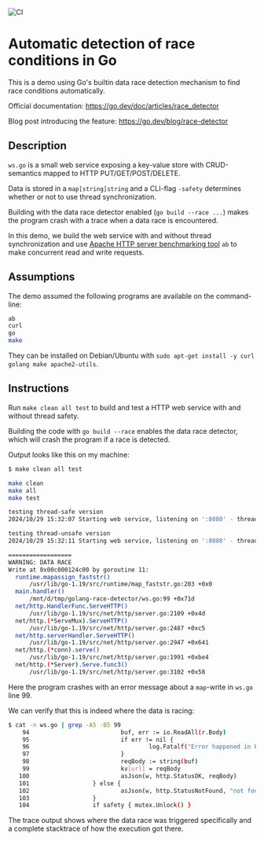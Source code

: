 ![CI](https://github.com/kokke/race-detector-demo-go/actions/workflows/go.yml/badge.svg)

# Automatic detection of race conditions in Go

This is a demo using Go's builtin data race detection mechanism to find race conditions automatically.

Official documentation: <https://go.dev/doc/articles/race_detector>

Blog post introducing the feature: <https://go.dev/blog/race-detector>

## Description

`ws.go` is a small web service exposing a key-value store with CRUD-semantics mapped to HTTP PUT/GET/POST/DELETE.

Data is stored in a `map[string]string` and a CLI-flag `-safety` determines whether or not to use thread synchronization.

Building with the data race detector enabled (`go build --race ...`) makes the program crash with a trace when a data race is encountered.

In this demo, we build the web service with and without thread synchronization and use [Apache HTTP server benchmarking tool](https://httpd.apache.org/docs/2.4/programs/ab.html) `ab` to make concurrent read and write requests.

## Assumptions

The demo assumed the following programs are available on the command-line:

```sh
ab
curl
go
make
```

They can be installed on Debian/Ubuntu with `sudo apt-get install -y curl golang make apache2-utils`.

## Instructions

Run `make clean all test` to build and test a HTTP web service with and without thread safety.

Building the code with `go build --race` enables the data race detector, which will crash the program if a race is detected.

Output looks like this on my machine:

```sh
$ make clean all test

make clean
make all
make test

testing thread-safe version
2024/10/29 15:32:07 Starting web service, listening on ':8080' - thread safe: true

testing thread-unsafe version
2024/10/29 15:32:11 Starting web service, listening on ':8080' - thread safe: false

==================
WARNING: DATA RACE
Write at 0x00c000124c00 by goroutine 11:
  runtime.mapassign_faststr()
      /usr/lib/go-1.19/src/runtime/map_faststr.go:203 +0x0
  main.handler()
      /mnt/d/tmp/golang-race-detector/ws.go:99 +0x71d
  net/http.HandlerFunc.ServeHTTP()
      /usr/lib/go-1.19/src/net/http/server.go:2109 +0x4d
  net/http.(*ServeMux).ServeHTTP()
      /usr/lib/go-1.19/src/net/http/server.go:2487 +0xc5
  net/http.serverHandler.ServeHTTP()
      /usr/lib/go-1.19/src/net/http/server.go:2947 +0x641
  net/http.(*conn).serve()
      /usr/lib/go-1.19/src/net/http/server.go:1991 +0xbe4
  net/http.(*Server).Serve.func3()
      /usr/lib/go-1.19/src/net/http/server.go:3102 +0x58
```

Here the program crashes with an error message about a `map`-write in `ws.go` line 99.

We can verify that this is indeed where the data is racing:

```sh
$ cat -n ws.go | grep -A5 -B5 99
    94                          buf, err := io.ReadAll(r.Body)
    95                          if err != nil {
    96                                  log.Fatalf("Error happened in POST-handler (io.ReadAll failed). Err: %s", err)
    97                          }
    98                          reqBody := string(buf)
    99                          kv[url] = reqBody
   100                          asJson(w, http.StatusOK, reqBody)
   101                  } else {
   102                          asJson(w, http.StatusNotFound, "not found")
   103                  }
   104                  if safety { mutex.Unlock() }
```

The trace output shows where the data race was triggered specifically and a complete stacktrace of how the execution got there.
